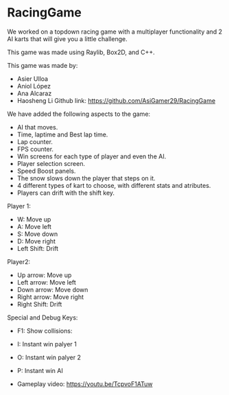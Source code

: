 # RacingGame
We worked on a topdown racing game with a multiplayer functionality and 2 AI karts that will give you a little challenge.

This game was made using Raylib, Box2D, and C++.

This game was made by:
  - Asier Ulloa
  - Aniol López
  - Ana Alcaraz
  - Haosheng Li
Github link: https://github.com/AsiGamer29/RacingGame

We have added the following aspects to the game:
  - AI that moves.
  - Time, laptime and Best lap time.
  - Lap counter.
  - FPS counter.
  - Win screens for each type of player and even the AI.
  - Player selection screen.
  - Speed Boost panels.
  - The snow slows down the player that steps on it.
  - 4 different types of kart to choose, with different stats and atributes.
  - Players can drift with the shift key.

Player 1:

- W: Move up
- A: Move left
- S: Move down
- D: Move right
- Left Shift: Drift

Player2:

- Up arrow: Move up
- Left arrow: Move left
- Down arrow: Move down
- Right arrow: Move right
- Right Shift: Drift

Special and Debug Keys:
- F1: Show collisions:
- I: Instant win palyer 1
- O: Instant win palyer 2
- P: Instant win AI

- Gameplay video: https://youtu.be/TcpvoF1ATuw

